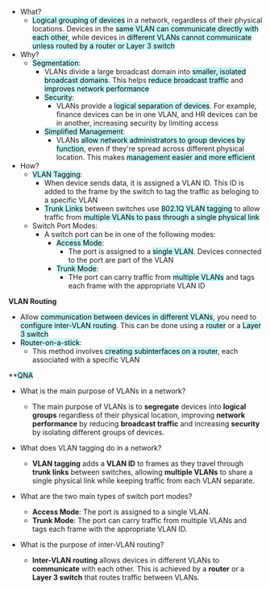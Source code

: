 - What?
	- <mark style="background: #ABF7F7A6;">Logical grouping of devices</mark> in a network, regardless of their physical locations. Devices in the <mark style="background: #ABF7F7A6;">same VLAN can communicate directly with each other</mark>, while devices in <mark style="background: #ABF7F7A6;">different VLANs cannot communicate unless routed by a router or Layer 3 switch</mark>
- Why?
	- <mark style="background: #ABF7F7A6;">Segmentation</mark>:
		- VLANs divide a large broadcast domain into <mark style="background: #ABF7F7A6;">smaller, isolated broadcast domains</mark>. This helps <mark style="background: #ABF7F7A6;">reduce broadcast traffic</mark> and <mark style="background: #ABF7F7A6;">improves network performance</mark>
		- <mark style="background: #ABF7F7A6;">Security</mark>:
			- VLANs provide a <mark style="background: #ABF7F7A6;">logical separation of devices</mark>. For example, finance devices can be in one VLAN, and HR devices can be in another, increasing security by limiting access
		- <mark style="background: #ABF7F7A6;">Simplified Management</mark>:
			- VLANs <mark style="background: #ABF7F7A6;">allow network administrators to group devices by function</mark>, even if they're spread across different physical location. This makes <mark style="background: #ABF7F7A6;">management easier and more efficient</mark>
- How?
	- <mark style="background: #ABF7F7A6;">VLAN Tagging</mark>:
		- When device sends data, it is assigned a VLAN ID. This ID is added to the frame by the switch to tag the traffic as beloging to a specific VLAN
		- <mark style="background: #ABF7F7A6;">Trunk Links</mark> between switches use <mark style="background: #ABF7F7A6;">802.1Q VLAN tagging</mark> to allow traffic from <mark style="background: #ABF7F7A6;">multiple VLANs to pass through a single physical link</mark>
	- Switch Port Modes:
		- A switch port can be in one of the following modes:
			- <mark style="background: #ABF7F7A6;">Access Mode</mark>:
				- The port is assigned to a <mark style="background: #ABF7F7A6;">single VLAN</mark>. Devices connected to the port are part of the VLAN
			- <mark style="background: #ABF7F7A6;">Trunk Mode</mark>:
				- THe port can carry traffic from <mark style="background: #ABF7F7A6;">multiple VLANs</mark> and tags each frame with the appropriate VLAN ID

**VLAN Routing**
- Allow <mark style="background: #ABF7F7A6;">communication between devices in different VLANs</mark>, you need to <mark style="background: #ABF7F7A6;">configure inter-VLAN routing</mark>. This can be done using a <mark style="background: #ABF7F7A6;">router</mark> or a <mark style="background: #ABF7F7A6;">Layer 3 switch</mark>
- <mark style="background: #ABF7F7A6;">Router-on-a-stick</mark>:
	- This method involves <mark style="background: #ABF7F7A6;">creating subinterfaces on a router</mark>, each associated with a specific VLAN

**<mark style="background: #ABF7F7A6;">QNA</mark>
- What is the main purpose of VLANs in a network?
	- The main purpose of VLANs is to **segregate** devices into **logical groups** regardless of their physical location, improving **network performance** by reducing **broadcast traffic** and increasing **security** by isolating different groups of devices.
	
- What does VLAN tagging do in a network?
	- **VLAN tagging** adds a **VLAN ID** to frames as they travel through **trunk links** between switches, allowing **multiple VLANs** to share a single physical link while keeping traffic from each VLAN separate.
	
- What are the two main types of switch port modes?
	- **Access Mode**: The port is assigned to a single VLAN.
    - **Trunk Mode**: The port can carry traffic from multiple VLANs and tags each frame with the appropriate VLAN ID.
    
- What is the purpose of inter-VLAN routing?
	- **Inter-VLAN routing** allows devices in different VLANs to **communicate** with each other. This is achieved by a **router** or a **Layer 3 switch** that routes traffic between VLANs.